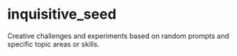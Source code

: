 # inquisitive_seed
Creative challenges and experiments based on random prompts and specific topic areas or skills.
